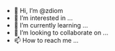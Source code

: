 - 👋 Hi, I’m @zdiom
- 👀 I’m interested in ...
- 🌱 I’m currently learning ...
- 💞️ I’m looking to collaborate on ...
- 📫 How to reach me ...

<!---
zdiom/zdiom is a ✨ special ✨ repository because its `README.md` (this file) appears on your GitHub profile.
You can click the Preview link to take a look at your changes.
--->
